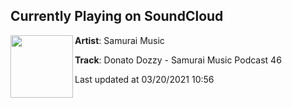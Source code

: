 ## Currently Playing on SoundCloud

[<img align="left" width="100" src="https://i1.sndcdn.com/artworks-BzKorMNmDrZL8IJ0-cHj1Dg-t500x500.jpg">](https://soundcloud.com/samuraimusicgroup/donato-dozzy-samurai-music-podcast-46)

**Artist**: Samurai Music 

**Track**: Donato Dozzy - Samurai Music Podcast 46

Last updated at 03/20/2021 10:56
